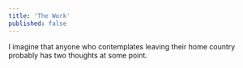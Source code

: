 ```yaml
---
title: 'The Work'
published: false
---
```


I imagine that anyone who contemplates leaving their home country probably has two thoughts at some point. 